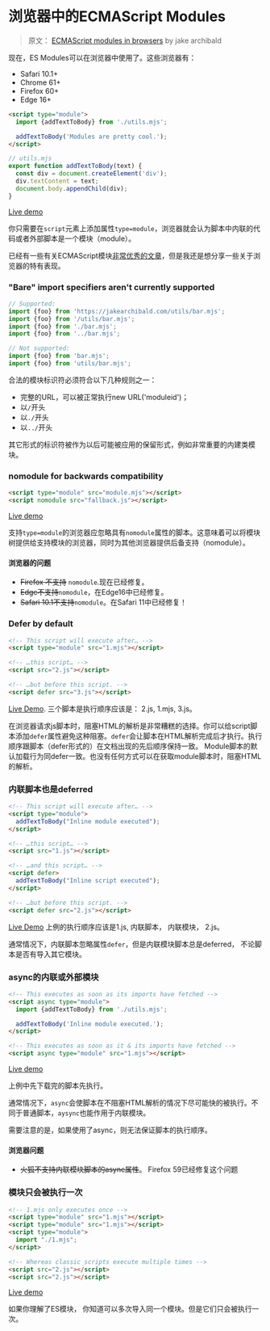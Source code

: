 # 浏览器中的ECMAScript Modules

> 原文： [ECMAScript modules in browsers](https://jakearchibald.com/2017/es-modules-in-browsers/#nomodule-for-backwards-compatibility) by jake archibald


现在，ES Modules可以在浏览器中使用了。这些浏览器有：

- Safari 10.1+
- Chrome 61+
- Firefox 60+
- Edge 16+

``` html
<script type="module">
  import {addTextToBody} from './utils.mjs';

  addTextToBody('Modules are pretty cool.');
</script>
```

```js
// utils.mjs
export function addTextToBody(text) {
  const div = document.createElement('div');
  div.textContent = text;
  document.body.appendChild(div);
}
```

[Live demo](https://cdn.rawgit.com/jakearchibald/a298d5af601982c338186cd355e624a8/raw/aaa2cbee9a5810d14b01ae965e52ecb9b2965a44/)

你只需要在`script`元素上添加属性`type=module`，浏览器就会认为脚本中内联的代码或者外部脚本是一个模块（module）。

已经有一些有关ECMAScript模块[非常优秀的文章](https://ponyfoo.com/articles/es6-modules-in-depth)，但是我还是想分享一些关于浏览器的特有表现。

### "Bare" import specifiers aren't currently supported

```js
// Supported:
import {foo} from 'https://jakearchibald.com/utils/bar.mjs';
import {foo} from '/utils/bar.mjs';
import {foo} from './bar.mjs';
import {foo} from '../bar.mjs';

// Not supported:
import {foo} from 'bar.mjs';
import {foo} from 'utils/bar.mjs';
```

合法的模块标识符必须符合以下几种规则之一：

- 完整的URL，可以被正常执行new URL('moduleid')；
- 以`/`开头
- 以`./`开头
- 以`../`开头

其它形式的标识符被作为以后可能被应用的保留形式，例如非常重要的内建类模块。

### nomodule for backwards compatibility

``` html
<script type="module" src="module.mjs"></script>
<script nomodule src="fallback.js"></script>
```

[Live demo](https://cdn.rawgit.com/jakearchibald/6110fb6df717ebca44c2e40814cc12af/raw/7fc79ed89199c2512a4579c9a3ba19f72c219bd8/)

支持`type=module`的浏览器应忽略具有`nomodule`属性的脚本。这意味着可以将模块树提供给支持模块的浏览器，同时为其他浏览器提供后备支持（nomodule）。

#### 浏览器的问题

- ~~Firefox 不支持~~ `nomodule`.现在已经修复。
- ~~Edge不支持~~`nomodule`，在Edge16中已经修复。
- ~~Safari 10.1不支持~~`nomodule`。在Safari 11中已经修复！


### Defer by default
``` html
<!-- This script will execute after… -->
<script type="module" src="1.mjs"></script>

<!-- …this script… -->
<script src="2.js"></script>

<!-- …but before this script. -->
<script defer src="3.js"></script>
```

[Live Demo](https://cdn.rawgit.com/jakearchibald/d6808ea2665f8b3994380160dc2c0bc1/raw/c0a194aa70dda1339c960c6f05b2e16988ee66ac/). 
三个脚本是执行顺序应该是： 2.js, 1.mjs, 3.js。

在浏览器请求js脚本时，阻塞HTML的解析是非常糟糕的选择。你可以给script脚本添加`defer`属性避免这种阻塞。`defer`会让脚本在HTML解析完成后才执行。执行顺序跟脚本（defer形式的）在文档出现的先后顺序保持一致。
Module脚本的默认加载行为同defer一致。也没有任何方式可以在获取module脚本时，阻塞HTML的解析。

### 内联脚本也是deferred

```html
<!-- This script will execute after… -->
<script type="module">
  addTextToBody("Inline module executed");
</script>

<!-- …this script… -->
<script src="1.js"></script>

<!-- …and this script… -->
<script defer>
  addTextToBody("Inline script executed");
</script>

<!-- …but before this script. -->
<script defer src="2.js"></script>
```

[Live Demo](https://cdn.rawgit.com/jakearchibald/7026f72c0675898196f7669699e3231e/raw/fc7521aabd9485f30dbd5189b407313cd350cf2b/)
上例的执行顺序应该是1.js, 内联脚本， 内联模块， 2.js。

通常情况下，内联脚本忽略属性`defer`，但是内联模块脚本总是deferred， 不论脚本是否有导入其它模块。

### async的内联或外部模块

```html
<!-- This executes as soon as its imports have fetched -->
<script async type="module">
  import {addTextToBody} from './utils.mjs';

  addTextToBody('Inline module executed.');
</script>

<!-- This executes as soon as it & its imports have fetched -->
<script async type="module" src="1.mjs"></script>
```

[Live demo](https://module-script-tests-sreyfhwvpq.now.sh/async)

上例中先下载完的脚本先执行。

通常情况下，`async`会使脚本在不阻塞HTML解析的情况下尽可能快的被执行。不同于普通脚本，`aysync`也能作用于内联模块。

需要注意的是，如果使用了async，则无法保证脚本的执行顺序。

#### 浏览器问题
- ~~火狐不支持内联模块脚本的async属性~~。 Firefox 59已经修复这个问题

### 模块只会被执行一次

```html
<!-- 1.mjs only executes once -->
<script type="module" src="1.mjs"></script>
<script type="module" src="1.mjs"></script>
<script type="module">
  import "./1.mjs";
</script>

<!-- Whereas classic scripts execute multiple times -->
<script src="2.js"></script>
<script src="2.js"></script>
```

[Live demo](https://cdn.rawgit.com/jakearchibald/f7f6d37ef1b4d8a4f908f3e80d50f4fe/raw/1fcedde007a2b90049a7ea438781aebe69e22762/)

如果你理解了ES模块， 你知道可以多次导入同一个模块。但是它们只会被执行一次。

